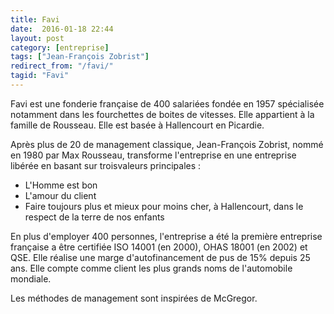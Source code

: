```yaml
---
title: Favi
date:  2016-01-18 22:44
layout: post
category: [entreprise]
tags: ["Jean-François Zobrist"]
redirect_from: "/favi/"
tagid: "Favi"
---
```


Favi est une fonderie française de 400 salariées fondée en 1957 spécialisée notamment dans les fourchettes de boites de vitesses. Elle appartient à la famille de Rousseau. Elle est basée à Hallencourt en Picardie.

Après plus de 20 de management classique, Jean-François Zobrist, nommé en 1980 par Max Rousseau, transforme l'entreprise en une entreprise libérée en basant sur troisvaleurs principales : 

 - L'Homme est bon
 - L'amour du client
 - Faire toujours plus et mieux pour moins cher, à Hallencourt, dans le respect de la terre de nos enfants

En plus d'employer 400 personnes, l'entreprise a été la première entreprise française a être certifiée ISO 14001 (en 2000), OHAS 18001 (en 2002) et QSE. Elle réalise une marge d'autofinancement de pus de 15% depuis 25 ans. Elle compte comme client les plus grands noms de l'automobile mondiale.

Les méthodes de management sont inspirées de McGregor.
